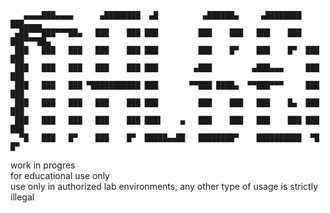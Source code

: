 ﻿```
   ▄▄▄▄███▄▄▄▄      ▄████████  ▄█          ▄██████▄     ▄████████ ███▄▄▄▄   
 ▄██▀▀▀███▀▀▀██▄   ███    ███ ███         ███    ███   ███    ███ ███▀▀▀██▄ 
 ███   ███   ███   ███    ███ ███         ███    █▀    ███    █▀  ███   ███ 
 ███   ███   ███   ███    ███ ███        ▄███         ▄███▄▄▄     ███   ███ 
 ███   ███   ███ ▀███████████ ███       ▀▀███ ████▄  ▀▀███▀▀▀     ███   ███ 
 ███   ███   ███   ███    ███ ███         ███    ███   ███    █▄  ███   ███ 
 ███   ███   ███   ███    ███ ███▌    ▄   ███    ███   ███    ███ ███   ███ 
  ▀█   ███   █▀    ███    █▀  █████▄▄██   ████████▀    ██████████  ▀█   █▀ 
```  

work in progres  
for educational use only  
use only in authorized lab environments, any other type of usage is strictly illegal  